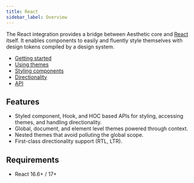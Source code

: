 ```yaml
---
title: React
sidebar_label: Overview
---
```


The React integration provides a bridge between Aesthetic core and [React](https://reactjs.org/)
itself. It enables components to easily and fluently style themselves with design tokens compiled by
a design system.

- [Getting started](./react/setup.mdx)
- [Using themes](./react/themes.mdx)
- [Styling components](./react/styles.mdx)
- [Directionality](./react/direction.mdx)
- [API](./react/api.md)

## Features

- Styled component, Hook, and HOC based APIs for styling, accessing themes, and handling
  directionality.
- Global, document, and element level themes powered through context.
- Nested themes that avoid polluting the global scope.
- First-class directionality support (RTL, LTR).

## Requirements

- React 16.6+ / 17+

